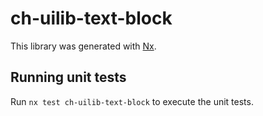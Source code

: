 # ch-uilib-text-block

This library was generated with [Nx](https://nx.dev).

## Running unit tests

Run `nx test ch-uilib-text-block` to execute the unit tests.

